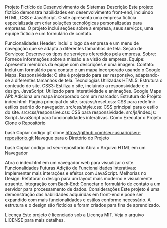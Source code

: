 Projeto Fictício de Desenvolvimento de Sistemas
Descrição
Este projeto fictício demonstra habilidades em desenvolvimento front-end, incluindo HTML, CSS e JavaScript. O site apresenta uma empresa fictícia especializada em criar soluções tecnológicas personalizadas para empresas. O projeto inclui seções sobre a empresa, seus serviços, uma equipe fictícia e um formulário de contato.

Funcionalidades
Header: Inclui o logo da empresa e um menu de navegação que se adapta a diferentes tamanhos de tela.
Seção de Serviços: Descreve os tipos de serviços oferecidos pela empresa.
Sobre: Fornece informações sobre a missão e a visão da empresa.
Equipe: Apresenta membros da equipe com descrições e uma imagem.
Contato: Inclui um formulário para contato e um mapa incorporado usando o Google Maps.
Responsividade: O site é projetado para ser responsivo, adaptando-se a diferentes tamanhos de tela.
Tecnologias Utilizadas
HTML5: Estrutura o conteúdo do site.
CSS3: Estiliza o site, incluindo a responsividade e o design.
JavaScript: Utilizado para interatividade e animações.
Google Maps API: Adiciona um mapa incorporado com um marcador.
Estrutura do Projeto
index.html: Página principal do site.
src/css/reset.css: CSS para redefinir estilos padrão do navegador.
src/css/style.css: CSS principal para o estilo do site.
src/css/responsive.css: CSS para responsividade.
src/js/index.js: Script JavaScript para funcionalidades interativas.
Como Executar o Projeto
Clone o Repositório

bash
Copiar código
git clone https://github.com/seu-usuario/seu-repositorio.git
Navegue para o Diretório do Projeto

bash
Copiar código
cd seu-repositorio
Abra o Arquivo HTML em um Navegador

Abra o index.html em um navegador web para visualizar o site.
Funcionalidades Futuras
Adição de Funcionalidades Interativas: Implementar mais interações e efeitos com JavaScript.
Melhorias no Design: Refatorar o design para um layout mais moderno e visualmente atraente.
Integração com Back-End: Conectar o formulário de contato a um servidor para processamento de dados.
Considerações
Este projeto é uma demonstração das habilidades adquiridas em front-end e pode ser expandido com mais funcionalidades e estilos conforme necessário. A estrutura e o design são fictícios e foram criados para fins de aprendizado.

Licença
Este projeto é licenciado sob a Licença MIT. Veja o arquivo LICENSE para mais detalhes.
